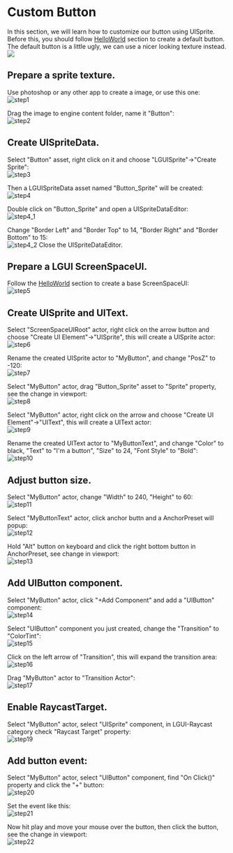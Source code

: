 # Custom Button
In this section, we will learn how to customize our button using UISprite.
Before this, you should follow [HelloWorld](./../HelloWorld/index.md) section to create a default button.
The default button is a little ugly, we can use a nicer looking texture instead.  
![](./icon.png)

## Prepare a sprite texture.
Use photoshop or any other app to create a image, or use this one:  
![step1](./Button.png)

Drag the image to engine content folder, name it "Button":  
![step2](./step2.png)

## Create UISpriteData.
Select "Button" asset, right click on it and choose "LGUISprite"->"Create Sprite":  
![step3](./step3.png)

Then a LGUISpriteData asset named "Button_Sprite" will be created:  
![step4](./step4.png)

Double click on "Button_Sprite" and open a UISpriteDataEditor:  
![step4_1](./step4_1.png)

Change "Border Left" and "Border Top" to 14, "Border Right" and "Border Bottom" to 15:  
![step4_2](./step4_2.png)
Close the UISpriteDataEditor.

## Prepare a LGUI ScreenSpaceUI.
Follow the [HelloWorld](./../HelloWorld/index.md) section to create a base ScreenSpaceUI:  
![step5](./step5.png)

## Create UISprite and UIText.
Select "ScreenSpaceUIRoot" actor, right click on the arrow button and choose "Create UI Element"->"UISprite", this will create a UISprite actor:  
![step6](./step6.png)

Rename the created UISprite actor to "MyButton", and change "PosZ" to -120:  
![step7](./step7.png)

Select "MyButton" actor, drag "Button_Sprite" asset to "Sprite" property, see the change in viewport:  
![step8](./step8.png)

Select "MyButton" actor, right click on the arrow and choose "Create UI Element"->"UIText", this will create a UIText actor:  
![step9](./step9.png)

Rename the created UIText actor to "MyButtonText", and change "Color" to black, "Text" to "I'm a button", "Size" to 24, "Font Style" to "Bold":  
![step10](./step10.png)

## Adjust button size.
Select "MyButton" actor, change "Width" to 240, "Height" to 60:  
![step11](./step11.png)

Select "MyButtonText" actor, click anchor buttn and a AnchorPreset will popup:  
![step12](./step12.png)

Hold "Alt" button on keyboard and click the right bottom button in AnchorPreset, see change in viewport:  
![step13](./step13.png)

## Add UIButton component.
Select "MyButton" actor, click "+Add Component" and add a "UIButton" component:  
![step14](./step14.png)

Select "UIButton" component you just created, change the "Transition" to "ColorTint":  
![step15](./step15.png)

Click on the left arrow of "Transition", this will expand the transition area:  
![step16](./step16.png)

Drag "MyButton" actor to "Transition Actor":  
![step17](./step17.png)

## Enable RaycastTarget.
Select "MyButton" actor, select "UISprite" component, in LGUI-Raycast category check "Raycast Target" property:  
![step19](./step19.png)

## Add button event:
Select "MyButton" actor, select "UIButton" component, find "On Click()" property and click the "+" button:  
![step20](./step20.png)

Set the event like this:  
![step21](./step21.png)

Now hit play and move your mouse over the button, then click the button, see the change in viewport:  
![step22](./step22.png)
